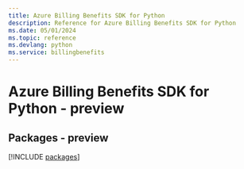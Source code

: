 ```yaml
---
title: Azure Billing Benefits SDK for Python
description: Reference for Azure Billing Benefits SDK for Python
ms.date: 05/01/2024
ms.topic: reference
ms.devlang: python
ms.service: billingbenefits
---
```

# Azure Billing Benefits SDK for Python - preview
## Packages - preview
[!INCLUDE [packages](billing-benefits-index.md)]